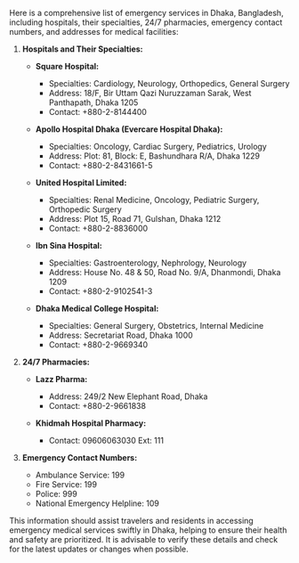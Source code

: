 Here is a comprehensive list of emergency services in Dhaka, Bangladesh, including hospitals, their specialties, 24/7 pharmacies, emergency contact numbers, and addresses for medical facilities:

1. **Hospitals and Their Specialties:**
   - **Square Hospital:**
     - Specialties: Cardiology, Neurology, Orthopedics, General Surgery
     - Address: 18/F, Bir Uttam Qazi Nuruzzaman Sarak, West Panthapath, Dhaka 1205
     - Contact: +880-2-8144400

   - **Apollo Hospital Dhaka (Evercare Hospital Dhaka):**
     - Specialties: Oncology, Cardiac Surgery, Pediatrics, Urology
     - Address: Plot: 81, Block: E, Bashundhara R/A, Dhaka 1229
     - Contact: +880-2-8431661-5

   - **United Hospital Limited:**
     - Specialties: Renal Medicine, Oncology, Pediatric Surgery, Orthopedic Surgery
     - Address: Plot 15, Road 71, Gulshan, Dhaka 1212
     - Contact: +880-2-8836000

   - **Ibn Sina Hospital:**
     - Specialties: Gastroenterology, Nephrology, Neurology
     - Address: House No. 48 & 50, Road No. 9/A, Dhanmondi, Dhaka 1209
     - Contact: +880-2-9102541-3

   - **Dhaka Medical College Hospital:**
     - Specialties: General Surgery, Obstetrics, Internal Medicine
     - Address: Secretariat Road, Dhaka 1000
     - Contact: +880-2-9669340

2. **24/7 Pharmacies:**
   - **Lazz Pharma:**
     - Address: 249/2 New Elephant Road, Dhaka
     - Contact: +880-2-9661838

   - **Khidmah Hospital Pharmacy:**
     - Contact: 09606063030 Ext: 111

3. **Emergency Contact Numbers:**
   - Ambulance Service: 199
   - Fire Service: 199
   - Police: 999
   - National Emergency Helpline: 109

This information should assist travelers and residents in accessing emergency medical services swiftly in Dhaka, helping to ensure their health and safety are prioritized. It is advisable to verify these details and check for the latest updates or changes when possible.